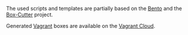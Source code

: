 The used scripts and templates are partially based on the [Bento](https://github.com/opscode/bento/) and the [Box-Cutter](https://github.com/box-cutter) project.

Generated [Vagrant](http://www.vagrantup.com/) boxes are available on the [Vagrant Cloud](https://vagrantcloud.com/b1-systems).
